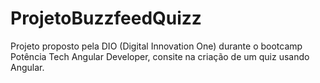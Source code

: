 # ProjetoBuzzfeedQuizz

 Projeto proposto pela DIO (Digital Innovation One) durante o bootcamp Potência Tech Angular Developer, consite na criação de um quiz usando Angular.
